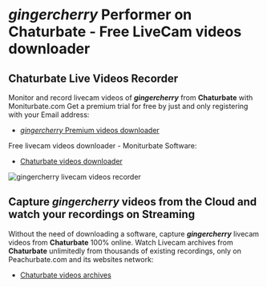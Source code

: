# _gingercherry_ Performer on Chaturbate - Free LiveCam videos downloader

## Chaturbate Live Videos Recorder

Monitor and record livecam videos of **_gingercherry_** from **Chaturbate** with Moniturbate.com
Get a premium trial for free by just and only registering with your Email address:
* [_gingercherry_ Premium videos downloader](https://moniturbate.com/request-demo-licence-key.html)

Free livecam videos downloader - Moniturbate Software:
* [Chaturbate videos downloader](https://moniturbate.com/moniturbate-download-software.html)

![_gingercherry_ livecam videos recorder](https://peachurnet.com/templates/moniturbate-software.png)


## Capture _gingercherry_ videos from the Cloud and watch your recordings on Streaming

Without the need of downloading a software, capture **_gingercherry_** livecam videos from **Chaturbate** 100% online.
Watch Livecam archives from **Chaturbate** unlimitedly from thousands of existing recordings, only on Peachurbate.com and its websites network:
* [Chaturbate videos archives](https://peachurnet.com/)